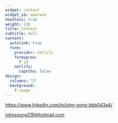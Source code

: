 ```yaml
---
widget: contact
widget_id: aewrwea
headless: true
weight: 130
title: Contact
subtitle: null
content:
  autolink: true
  form:
    provider: netlify
    formspree:
      ? id
    netlify:
      captcha: false
design:
  columns: "2"
  background:
    ? image
---
```

<https://www.linkedin.com/in/john-song-bbb043a4/>

johnsoong216@hotmail.com